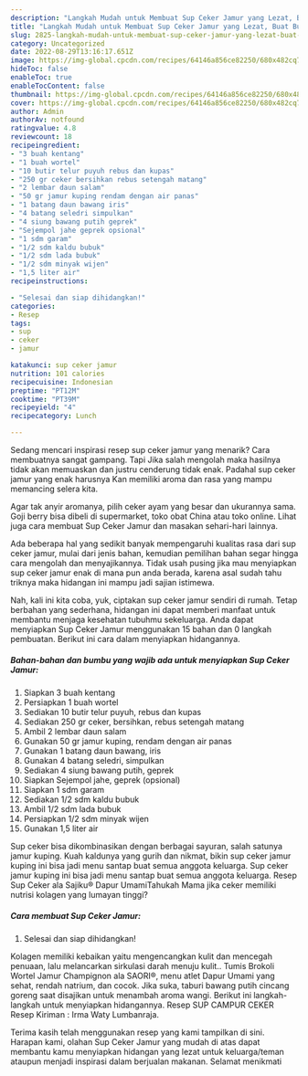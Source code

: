 ```yaml
---
description: "Langkah Mudah untuk Membuat Sup Ceker Jamur yang Lezat, Buat Buka Puasa Enak"
title: "Langkah Mudah untuk Membuat Sup Ceker Jamur yang Lezat, Buat Buka Puasa Enak"
slug: 2825-langkah-mudah-untuk-membuat-sup-ceker-jamur-yang-lezat-buat-buka-puasa-enak
category: Uncategorized
date: 2022-08-29T13:16:17.651Z
image: https://img-global.cpcdn.com/recipes/64146a856ce82250/680x482cq70/sup-ceker-jamur-foto-resep-utama.jpg
hideToc: false
enableToc: true
enableTocContent: false
thumbnail: https://img-global.cpcdn.com/recipes/64146a856ce82250/680x482cq70/sup-ceker-jamur-foto-resep-utama.jpg
cover: https://img-global.cpcdn.com/recipes/64146a856ce82250/680x482cq70/sup-ceker-jamur-foto-resep-utama.jpg
author: Admin
authorAv: notfound
ratingvalue: 4.8
reviewcount: 18
recipeingredient:
- "3 buah kentang"
- "1 buah wortel"
- "10 butir telur puyuh rebus dan kupas"
- "250 gr ceker bersihkan rebus setengah matang"
- "2 lembar daun salam"
- "50 gr jamur kuping rendam dengan air panas"
- "1 batang daun bawang iris"
- "4 batang seledri simpulkan"
- "4 siung bawang putih geprek"
- "Sejempol jahe geprek opsional"
- "1 sdm garam"
- "1/2 sdm kaldu bubuk"
- "1/2 sdm lada bubuk"
- "1/2 sdm minyak wijen"
- "1,5 liter air"
recipeinstructions:

- "Selesai dan siap dihidangkan!"
categories:
- Resep
tags:
- sup
- ceker
- jamur

katakunci: sup ceker jamur 
nutrition: 101 calories
recipecuisine: Indonesian
preptime: "PT12M"
cooktime: "PT39M"
recipeyield: "4"
recipecategory: Lunch

---
```



Sedang mencari inspirasi resep sup ceker jamur yang menarik? Cara membuatnya sangat gampang. Tapi Jika salah mengolah maka hasilnya tidak akan memuaskan dan justru cenderung tidak enak. Padahal sup ceker jamur yang enak harusnya Kan memiliki aroma dan rasa yang mampu memancing selera kita.


Agar tak anyir aromanya, pilih ceker ayam yang besar dan ukurannya sama. Goji berry bisa dibeli di supermarket, toko obat China atau toko online. Lihat juga cara membuat Sup Ceker Jamur dan masakan sehari-hari lainnya.

Ada beberapa hal yang sedikit banyak mempengaruhi kualitas rasa dari sup ceker jamur, mulai dari jenis bahan, kemudian pemilihan bahan segar hingga cara mengolah dan menyajikannya. Tidak usah pusing jika mau menyiapkan sup ceker jamur enak di mana pun anda berada, karena asal sudah tahu triknya maka hidangan ini mampu jadi sajian istimewa.


Nah, kali ini kita coba, yuk, ciptakan sup ceker jamur sendiri di rumah. Tetap berbahan yang sederhana, hidangan ini dapat memberi manfaat untuk membantu menjaga kesehatan tubuhmu sekeluarga. Anda dapat menyiapkan Sup Ceker Jamur menggunakan 15 bahan dan 0 langkah pembuatan. Berikut ini cara dalam menyiapkan hidangannya.

<!--inarticleads1-->

##### Bahan-bahan dan bumbu yang wajib ada untuk menyiapkan Sup Ceker Jamur:

1. Siapkan 3 buah kentang
1. Persiapkan 1 buah wortel
1. Sediakan 10 butir telur puyuh, rebus dan kupas
1. Sediakan 250 gr ceker, bersihkan, rebus setengah matang
1. Ambil 2 lembar daun salam
1. Gunakan 50 gr jamur kuping, rendam dengan air panas
1. Gunakan 1 batang daun bawang, iris
1. Gunakan 4 batang seledri, simpulkan
1. Sediakan 4 siung bawang putih, geprek
1. Siapkan Sejempol jahe, geprek (opsional)
1. Siapkan 1 sdm garam
1. Sediakan 1/2 sdm kaldu bubuk
1. Ambil 1/2 sdm lada bubuk
1. Persiapkan 1/2 sdm minyak wijen
1. Gunakan 1,5 liter air


Sup ceker bisa dikombinasikan dengan berbagai sayuran, salah satunya jamur kuping. Kuah kaldunya yang gurih dan nikmat, bikin sup ceker jamur kuping ini bisa jadi menu santap buat semua anggota keluarga. Sup ceker jamur kuping ini bisa jadi menu santap buat semua anggota keluarga. Resep Sup Ceker ala Sajiku® Dapur UmamiTahukah Mama jika ceker memiliki nutrisi kolagen yang lumayan tinggi? 

<!--inarticleads2-->

##### Cara membuat Sup Ceker Jamur:


1. Selesai dan siap dihidangkan!

Kolagen memiliki kebaikan yaitu mengencangkan kulit dan mencegah penuaan, lalu melancarkan sirkulasi darah menuju kulit.. Tumis Brokoli Wortel Jamur Champignon ala SAORI®, menu atlet Dapur Umami yang sehat, rendah natrium, dan cocok. Jika suka, taburi bawang putih cincang goreng saat disajikan untuk menambah aroma wangi. Berikut ini langkah-langkah untuk menyiapkan hidangannya. Resep SUP CAMPUR CEKER Resep Kiriman : Irma Waty Lumbanraja. 

Terima kasih telah menggunakan resep yang kami tampilkan di sini. Harapan kami, olahan Sup Ceker Jamur yang mudah di atas dapat membantu kamu menyiapkan hidangan yang lezat untuk keluarga/teman ataupun menjadi inspirasi dalam berjualan makanan. Selamat menikmati
